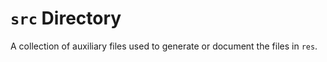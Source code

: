 # `src` Directory

A collection of auxiliary files used to generate or document the files
in `res`.
